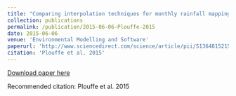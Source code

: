 ```yaml
---
title: "Comparing interpolation techniques for monthly rainfall mapping using multiple evaluation criteria and auxiliary data sources: A case study of Sri Lanka."
collection: publications
permalink: /publication/2015-06-06-Plouffe-2015
date: 2015-06-06
venue: 'Environmental Modelling and Software'
paperurl: 'http://www.sciencedirect.com/science/article/pii/S1364815215000328'
citation: 'Plouffe et al. 2015'
---
```


<a href='http://www.sciencedirect.com/science/article/pii/S1364815215000328'>Download paper here</a>

Recommended citation: Plouffe et al. 2015